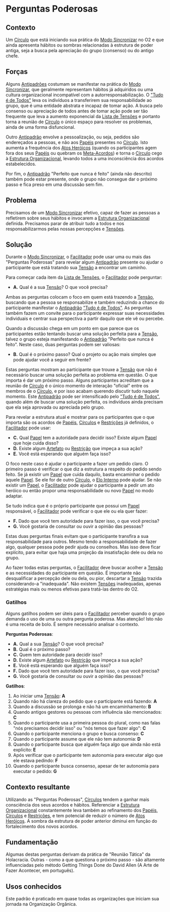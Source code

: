 # Perguntas Poderosas

## Contexto

Um [Círculo](../../meta-acordos/estrutura-organizacional.md#circulos) que está iniciando sua prática do [Modo Sincronizar](../../meta-acordos/reunioes-de-circulo.md#modo-sincronizar) no O2 e que ainda apresenta hábitos ou sombras relacionadas à estrutura de poder antiga, seja a busca pela apreciação do grupo \(consenso\) ou do antigo chefe.

## Forças

Alguns [Antipadrões](../antipadroes/) costumam se manifestar na prática do [Modo Sincronizar](../../meta-acordos/reunioes-de-circulo.md#modo-sincronizar), que geralmente representam hábitos já adquiridos ou uma cultura organizacional incompatível com a autorresponsabilização. O ["Tudo é de Todos"](../antipadroes/tudo-e-de-todos.md) leva os indivíduos a transferirem sua responsabilidade ao grupo, que é uma entidade abstrata e incapaz de tomar ação. A busca pelo consenso ou apreciação de todos antes de tomar ação pode ser tão frequente que leva a aumento exponencial da [Lista de Tensões](../../meta-acordos/reunioes-de-circulo.md#lista-de-tensoes) e portanto torna a reunião de [Círculo](../../meta-acordos/estrutura-organizacional.md#circulos) o único espaço para resolver os problemas, ainda de uma forma disfuncional.

Outro [Antipadrão](../antipadroes/) envolve a pessoalização, ou seja, pedidos são endereçados a pessoas, e não aos [Papéis](../../meta-acordos/estrutura-organizacional.md#papeis) presentes no [Círculo](../../meta-acordos/estrutura-organizacional.md#circulos). Isto aumenta a frequência dos [Atos Heróicos]() \(quando os participantes agem fora dos seus [Papéis](../../meta-acordos/estrutura-organizacional.md#papeis) ou quebram os [Meta-Acordos](../../meta-acordos/)\) e torna o [Círculo](../../meta-acordos/estrutura-organizacional.md#circulos) cego à [Estrutura Organizacional](../../meta-acordos/estrutura-organizacional.md), levando todos a uma inconsciência dos acordos estabelecidos.

Por fim, o [Antipadrão](../antipadroes/) "Perfeito que nunca é feito" \(ainda não descrito\) também pode estar presente, onde o grupo não consegue dar o próximo passo e fica preso em uma discussão sem fim.

## Problema

Precisamos de um [Modo Sincronizar](../../meta-acordos/reunioes-de-circulo.md#modo-sincronizar) efetivo, capaz de fazer as pessoas a refletirem sobre seus hábitos e invocarem a [Estrutura Organizacional](../../meta-acordos/estrutura-organizacional.md) definida. Precisamos parar de atribuir tudo a todos e nos responsabilizarmos pelas nossas percepções e [Tensões](../../meta-acordos/organizacao.md).

## Solução

Durante o [Modo Sincronizar](../../meta-acordos/reunioes-de-circulo.md#modo-sincronizar), o [Facilitador](../../meta-acordos/papeis-essenciais.md#facilitador) pode usar uma ou mais das "Perguntas Poderosas" para revelar algum [Antipadrão](../antipadroes/) presente ou ajudar o participante que está tratando sua [Tensão](../../meta-acordos/organizacao.md) a encontrar um caminho.

Para começar cada item da [Lista de Tensões](../../meta-acordos/reunioes-de-circulo.md#lista-de-tensoes), o [Facilitador](../../meta-acordos/papeis-essenciais.md#facilitador) pode perguntar:

* **A.** Qual é a sua [Tensão](../../meta-acordos/organizacao.md)? O que você precisa?

Ambas as perguntas colocam o foco em quem está trazendo a [Tensão](../../meta-acordos/organizacao.md), buscando que a pessoa se responsabilize e também reduzindo a chance do participante manifestar o [Antipadrão](../antipadroes/) ["Tudo é de Todos"](../antipadroes/tudo-e-de-todos.md). As perguntas também fazem um convite para o participante expressar suas necessidades individuais e centrar sua perspectiva a partir daquilo que ele vê ou percebe.

Quando a discussão chega em um ponto em que parece que os participantes estão tentando buscar uma solução perfeita para a [Tensão](../../meta-acordos/organizacao.md), talvez o grupo esteja manifestando o [Antipadrão](../antipadroes/) "Perfeito que nunca é feito". Neste caso, duas perguntas podem ser valiosas:

* **B.** Qual é o próximo passo? Qual o projeto ou ação mais simples que pode ajudar você a seguir em frente?

Estas perguntas mostram ao participante que trouxe a [Tensão](../../meta-acordos/organizacao.md) que não é necessário buscar uma solução perfeita ao problema em questão. O que importa é dar um próximo passo. Alguns participantes acreditam que a reunião de [Círculo](../../meta-acordos/estrutura-organizacional.md#circulos) é o único momento de interação "oficial" entre os membros de o [Círculo](../../meta-acordos/estrutura-organizacional.md#circulos), e por isso acabam querendo discutir tudo naquele momento. Este [Antipadrão](../antipadroes/) pode ser intensificado pelo ["Tudo é de Todos"](../antipadroes/tudo-e-de-todos.md), quando além de buscar uma solução perfeita, os indivíduos ainda precisam que ela seja aprovada ou apreciada pelo grupo.

Para revelar a estrutura atual e mostrar para os participantes que o que importa são os acordos de [Papéis](../../meta-acordos/estrutura-organizacional.md#papeis), [Círculos](../../meta-acordos/estrutura-organizacional.md#circulos) e [Restrições](../../meta-acordos/estrutura-organizacional.md#restricoes) já definidos, o [Facilitador](../../meta-acordos/papeis-essenciais.md#facilitador) pode usar:

* **C.** Qual [Papel](../../meta-acordos/estrutura-organizacional.md#papeis) tem a autoridade para decidir isso? Existe algum [Papel](../../meta-acordos/estrutura-organizacional.md#papeis) que hoje cuida disso?
* **D.** Existe algum [Artefato](../../meta-acordos/estrutura-organizacional.md#papeis) ou [Restrição](../../meta-acordos/estrutura-organizacional.md#restricoes) que impeça a sua ação?
* **E.** Você está esperando que alguém faça isso?

O foco neste caso é ajudar o participante a fazer um pedido claro. O primeiro passo é verificar o que diz a estrutura a respeito do pedido sendo feito. Se já existir um [Papel](../../meta-acordos/estrutura-organizacional.md#papeis) que cuida daquilo, basta encaminhar o pedido àquele [Papel](../../meta-acordos/estrutura-organizacional.md#papeis). Se ele for de outro [Círculo](../../meta-acordos/estrutura-organizacional.md#circulos), o [Elo Interno](../../meta-acordos/papeis-essenciais.md#elo-interno) pode ajudar. Se não existir um [Papel](../../meta-acordos/estrutura-organizacional.md#papeis), o [Facilitador](../../meta-acordos/papeis-essenciais.md#facilitador) pode ajudar o participante a pedir um ato heróico ou então propor uma responsabilidade ou novo [Papel](../../meta-acordos/estrutura-organizacional.md#papeis) no modo adaptar.

Se tudo indica que é o próprio participante que possui um [Papel](../../meta-acordos/estrutura-organizacional.md#papeis) responsável, o [Facilitador](../../meta-acordos/papeis-essenciais.md#facilitador) pode verificar o que ele ou ela quer fazer:

* **F.** Dado que você tem autoridade para fazer isso, o que você precisa?
* **G.** Você gostaria de consultar ou ouvir a opinião das pessoas?

Estas duas perguntas finais evitam que o participante transfira a sua responsabilidade para outros. Mesmo tendo a responsabilidade de fazer algo, qualquer pessoa pode pedir ajuda ou conselhos. Mas isso deve ficar explícito, para evitar que haja uma projeção da insatisfação dele ou dela no grupo.

Ao fazer todas estas perguntas, o [Facilitador](../../meta-acordos/papeis-essenciais.md#facilitador) deve buscar acolher a [Tensão](../../meta-acordos/organizacao.md) e as necessidades do participante em questão. É importante não desqualificar a percepção dele ou dela, ou pior, descartar a [Tensão](../../meta-acordos/organizacao.md) trazida considerando-a "inadequada". Não existem [Tensões](../../meta-acordos/organizacao.md) inadequadas, apenas estratégias mais ou menos efetivas para tratá-las dentro do O2.

### Gatilhos

Alguns gatilhos podem ser úteis para o [Facilitador](../../meta-acordos/papeis-essenciais.md#facilitador) perceber quando o grupo demanda o uso de uma ou outra pergunta poderosa. Mas atenção! Isto não é uma receita de bolo. É sempre necessário analisar o contexto.

**Perguntas Poderosas**:

* **A.** Qual a sua [Tensão](../../meta-acordos/organizacao.md)? O que você precisa?
* **B.** Qual é o próximo passo?
* **C.** Quem tem autoridade para decidir isso?
* **D.** Existe algum [Artefato](../../meta-acordos/estrutura-organizacional.md#papeis) ou [Restrição](../../meta-acordos/estrutura-organizacional.md#restricoes) que impeça a sua ação?
* **E.** Você está esperando que alguém faça isso?
* **F.** Dado que você tem autoridade para fazer isso, o que você precisa?
* **G.** Você gostaria de consultar ou ouvir a opinião das pessoas?

**Gatilhos**:

1. Ao iniciar uma [Tensão](../../meta-acordos/organizacao.md): **A**
2. Quando não há clareza do pedido que o participante está fazendo: **A**
3. Quando a discussão se prolonga e não há um encaminhamento: **B**
4. Quando antigos gestores ou pessoas com influência são mencionados: **C**
5. Quando o participante usa a primeira pessoa do plural, como nas falas "nós precisamos decidir isso" ou "nós temos que fazer algo": **C**
6. Quando o participante menciona o grupo e busca consenso: **C**
7. Quando o participante assume que ele não tem autonomia: **D**
8. Quando o participante busca que alguém faça algo que ainda não está explícito: **E**
9. Após verificar que o participante tem autonomia para executar algo que ele estava pedindo: **F**
10. Quando o participante busca consenso, apesar de ter autonomia para executar o pedido: **G**

## Contexto resultante

Utilizando as "Perguntas Poderosas", [Círculos](../../meta-acordos/estrutura-organizacional.md#circulos) tendem a ganhar mais consciência dos seus acordos e hábitos. Referenciar a [Estrutura Organizacional](../../meta-acordos/estrutura-organizacional.md) constantemente leva também ao refinamento dos [Papéis](../../meta-acordos/estrutura-organizacional.md#papeis), [Círculos](../../meta-acordos/estrutura-organizacional.md#circulos) e [Restrições](../../meta-acordos/estrutura-organizacional.md#restricoes), e tem potencial de reduzir o número de [Atos Heróicos](). A sombra da estrutura de poder anterior diminui em função do fortalecimento dos novos acordos.

## Fundamentação

Algumas destas perguntas derivam da prática de "Reunião Tática" da Holacracia. Outras - como a que questiona o próximo passo - são altamente influenciadas pelo método Getting Things Done do David Allen \(A Arte de Fazer Acontecer, em português\).

## Usos conhecidos

Este padrão é praticado em quase todas as organizações que iniciam sua jornada na Organização Orgânica.

